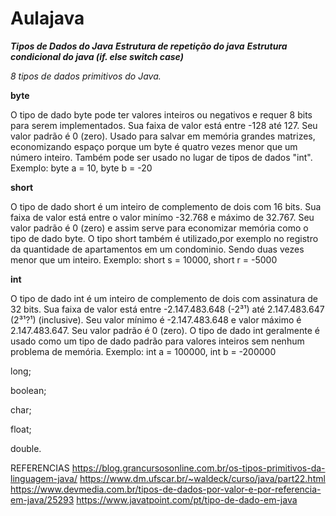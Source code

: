 # Aulajava
***Tipos de Dados do Java***
***Estrutura de repetição do java***
***Estrutura condicional do java (if. else switch case)***


*_8 tipos de dados primitivos do Java._*

**byte**

O tipo de dado byte pode ter valores inteiros ou negativos e requer 8 bits para serem implementados. Sua faixa de valor está entre -128 até 127. Seu valor padrão é 0 (zero). Usado para salvar em memória grandes matrizes, economizando espaço porque um byte é quatro vezes menor que um número inteiro. Também pode ser usado no lugar de tipos de dados "int".
Exemplo: byte a = 10, byte b = -20


**short**

O tipo de dado short é um inteiro de complemento de dois com 16 bits. Sua faixa de valor está entre o valor minímo -32.768 e máximo de 32.767. Seu valor padrão é 0 (zero) e assim serve para economizar memória como o tipo de dado byte. O tipo short também é utilizado,por exemplo no registro da quantidade de apartamentos em um condominio. Sendo duas vezes menor que um inteiro.
Exemplo: short s = 10000, short r = -5000

**int**

O tipo de dado int é um inteiro de complemento de dois com assinatura de 32 bits. Sua faixa de valor está entre -2.147.483.648 (-2³¹) até 2.147.483.647 (2³¹?¹) (inclusive). Seu valor mínimo é -2.147.483.648 e valor máximo é 2.147.483.647. Seu valor padrão é 0 (zero).
O tipo de dado int geralmente é usado como um tipo de dado padrão para valores inteiros sem nenhum problema de memória.
Exemplo: int a  = 100000, int b = -200000

 long;

 boolean;

 char;

 float;

 double.

 REFERENCIAS
 https://blog.grancursosonline.com.br/os-tipos-primitivos-da-linguagem-java/
 https://www.dm.ufscar.br/~waldeck/curso/java/part22.html
 https://www.devmedia.com.br/tipos-de-dados-por-valor-e-por-referencia-em-java/25293
 https://www.javatpoint.com/pt/tipo-de-dado-em-java